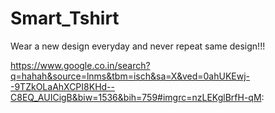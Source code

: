 # Smart_Tshirt
Wear a new design everyday and never repeat same design!!!


https://www.google.co.in/search?q=hahah&source=lnms&tbm=isch&sa=X&ved=0ahUKEwj--9TZkOLaAhXCPI8KHd--C8EQ_AUICigB&biw=1536&bih=759#imgrc=nzLEKglBrfH-qM:
